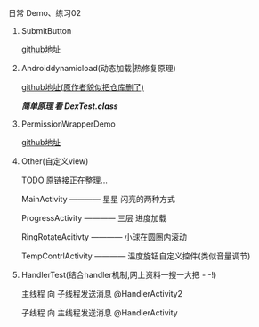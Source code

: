 日常 Demo、练习02

1. SubmitButton

    [github地址](https://github.com/Someonewow/SubmitButton)

2. Androiddynamicload(动态加载|热修复原理)

    [github地址(原作者貌似把仓库删了)](https://github.com/D-clock)
    
    ***简单原理 看 DexTest.class***
    
3. PermissionWrapperDemo

    [github地址](https://github.com/kayvannj/PermissionUtil)
    
4. Other(自定义view)

    TODO 原链接正在整理...

    MainActivity        ————  星星 闪亮的两种方式
    
    ProgressActivity    ————  三层 进度加载
    
    RingRotateAcitivty  ————  小球在圆圈内滚动
    
    TempContrlActivity  ————  温度旋钮自定义控件(类似音量调节)

5. HandlerTest(结合handler机制,网上资料一搜一大把  - -!)

    主线程 向 子线程发送消息  @HandlerActivity2
    
    子线程 向 主线程发送消息  @HandlerActivity
